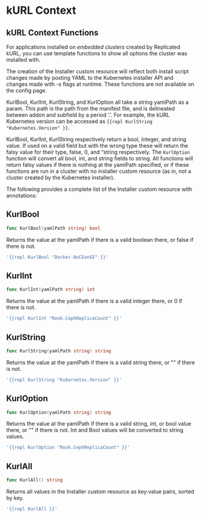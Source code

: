 # kURL Context

## kURL Context Functions

For applications installed on _embedded clusters_ created by Replicated kURL, you can use template functions to show all options the cluster was installed with.

The creation of the Installer custom resource will reflect both install script changes made by posting YAML to the Kubernetes installer API and changes made with -s flags at runtime. These functions are not available on the config page.

KurlBool, KurlInt, KurlString, and KurlOption all take a string yamlPath as a param.
This path is the path from the manifest file, and is delineated between addon and subfield by a period ’.’.
For example, the kURL Kubernetes version can be accessed as `{{repl KurlString "Kubernetes.Version" }}`.

KurlBool, KurlInt, KurlString respectively return a bool, integer, and string value.
If used on a valid field but with the wrong type these will return the falsy value for their type, false, 0, and “string respectively.
The `KurlOption` function will convert all bool, int, and string fields to string.
All functions will return falsy values if there is nothing at the yamlPath specified, or if these functions are run in a cluster with no installer custom resource (as in, not a cluster created by the Kubernetes installer).

The following provides a complete list of the Installer custom resource with annotations:

## KurlBool

```go
func KurlBool(yamlPath string) bool
```

Returns the value at the yamlPath if there is a valid boolean there, or false if there is not.

```yaml
'{{repl KurlBool "Docker.NoCEonEE" }}'
```


## KurlInt

```go
func KurlInt(yamlPath string) int
```

Returns the value at the yamlPath if there is a valid integer there, or 0 if there is not.

```yaml
'{{repl KurlInt "Rook.CephReplicaCount" }}'
```


## KurlString

```go
func KurlString(yamlPath string) string
```

Returns the value at the yamlPath if there is a valid string there, or "" if there is not.

```yaml
'{{repl KurlString "Kubernetes.Version" }}'
```


## KurlOption

```go
func KurlOption(yamlPath string) string
```

Returns the value at the yamlPath if there is a valid string, int, or bool value there, or "" if there is not.
Int and Bool values will be converted to string values.

```yaml
'{{repl KurlOption "Rook.CephReplicaCount" }}'
```


## KurlAll

```go
func KurlAll() string
```

Returns all values in the Installer custom resource as key:value pairs, sorted by key.

```yaml
'{{repl KurlAll }}'
```
